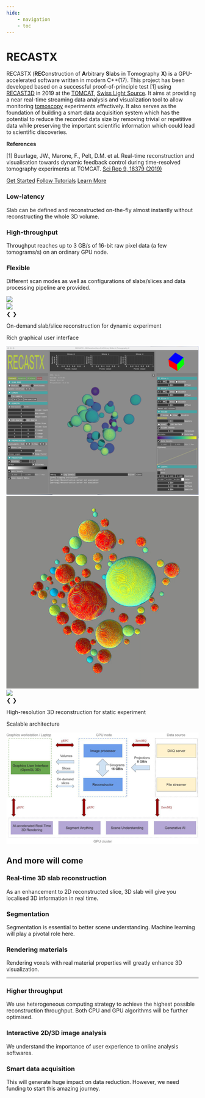 ```yaml
---
hide:
    - navigation
    - toc
---
```


# RECASTX

[comment]: # (Any modification to the following content should also be implemented in '../../README.md')

RECASTX (**REC**onstruction of **A**rbitrary **S**labs in **T**omography **X**) 
is a GPU-accelerated software written in modern C++(17).
This project has been developed based on a successful proof-of-principle test [1]
using [RECAST3D](https://github.com/cicwi/RECAST3D.git) in 2019 at the
[TOMCAT](https://www.psi.ch/en/sls/tomcat), [Swiss Light Source](https://www.psi.ch/en/sls).
It aims at providing a near real-time streaming data analysis and visualization
tool to allow monitoring [tomoscopy](https://doi.org/10.1002/adma.202104659)
experiments effectively. It also serves as the foundation of building a smart
data acquisition system which has the potential to reduce the recorded data size
by removing trivial or repetitive data while preserving the important scientific
information which could lead to scientific discoveries.


**References**

[1] Buurlage, JW., Marone, F., Pelt, D.M. et al. Real-time reconstruction and visualisation towards dynamic feedback control during time-resolved tomography experiments at TOMCAT. [Sci Rep 9, 18379 (2019)](https://doi.org/10.1038/s41598-019-54647-4)

<link rel="stylesheet" href="stylesheets/homepage.css" />

<div class="container" id="button-container">
    <a href="installation" class="button" id="get-started">Get Started</a>
    <a href="tutorial/plastic_beads" class="button">Follow Tutorials</a>
    <a href="faq" class="button">Learn More</a>
</div>

<div class="container" id="highlight-container">
    <div class="card">
        <div class="content">
            <h3 class="card-title">Low-latency</h3>
            <p class="card-text">
                Slab can be defined and reconstructed on-the-fly almost instantly without reconstructing the whole 3D volume.
            </p>
        </div>
    </div>
    <div class="card">
        <div class="content">
            <h3 class="card-title">High-throughput</h3>
            <p class="card-text">
                Throughput reaches up to 3 GB/s of 16-bit raw pixel data (a few tomograms/s) on an ordinary GPU node.
            </p>
        </div>
    </div>
    <div class="card">
        <div class="content">
            <h3 class="card-title">Flexible</h3>
            <p class="card-text">
                Different scan modes as well as configurations of slabs/slices and data processing pipeline are provided.
            </p>
        </div>
    </div>
</div>

<div class="container" id="feature-container">
    <div class="feature-section left">
        <div class="slideshow-container">
            <div class="feature-image-container slide-image slide-a fade">
                <img src="recastx-docs-supplement/h1.gif"/>
            </div>
            <div class="feature-image-container slide-image slide-a fade">
                <img src="recastx-docs-supplement/foam.gif"/>
            </div>
            <a class="prev" onclick="plusDivsA(-1)">❮</a>
            <a class="next" onclick="plusDivsA(1)">❯</a>
        </div>
        <div>
            <p>On-demand slab/slice reconstruction for dynamic experiment</p>
        </div>
    </div>
    <div class="feature-section right">
        <div>
            <p>Rich graphical user interface</p>
        </div>
        <div class="feature-image-container">
            <img src="recastx-docs-supplement/overview.png"/>
        </div>
    </div>
    <div class="feature-section left">
        <div class="slideshow-container">
            <div class="feature-image-container slide-image slide-c fade">
                <img src="recastx-docs-supplement/tomophantom_3d08.gif"/>
            </div>
            <div class="feature-image-container slide-image slide-c fade">
                <img src="recastx-docs-supplement/beads_volume.gif"/>
            </div>
            <a class="prev" onclick="plusDivsC(-1)">❮</a>
            <a class="next" onclick="plusDivsC(1)">❯</a>
        </div>
        <div>
            <p>High-resolution 3D reconstruction for static experiment</p>
        </div>
    </div>
    <div class="feature-section right last">
        <div>
            <p>Scalable architecture</p>
        </div>
        <div class="feature-image-container">
            <img src="recastx-docs-supplement/recastx_architecture.jpg"/>
        </div>
    </div>
</div>

<div class="container" id="future-container">
    <div>
        <h2>And more will come</h2>
    </div>
    <div class="container future-section">
        <div class="col">
            <h3 class="blue">Real-time 3D slab reconstruction</h3>
            <p class="card-text">
                As an enhancement to 2D reconstructed slice, 3D slab will give you localised 3D information in real time.
            </p>
        </div>
        <div class="col middle">
            <h3 class="fucsia">Segmentation</h3>
            <p class="card-text">
                Segmentation is essential to better scene understanding. Machine learning will play a pivotal role here.
            </p>
        </div>
        <div class="col">
            <h3 class="red">Rendering materials</h3>
            <p class="card-text">
                Rendering voxels with real material properties will greatly enhance 3D visualization.
            </p>
        </div>
    </div>
    <hr>
    <div class="container future-section">
        <div class="col">
            <h3 class="orange">Higher throughput</h3>
            <p class="card-text">
                We use heterogeneous computing strategy to achieve the highest possible reconstruction throughput. 
                Both CPU and GPU algorithms will be further optimised.
            </p>
        </div>
        <div class="col middle">
            <h3 class="violet">Interactive 2D/3D image analysis</h3>
            <p class="card-text">
                We understand the importance of user experience to online analysis softwares.
            </p>
        </div>
        <div class="col">
            <h3 class="green">Smart data acquisition</h3>
            <p class="card-text">
                This will generate huge impact on data reduction. However, we need funding to start this amazing journey.
            </p>
        </div>
    </div>
</div>

<script>
let slideIndexA = 1;
showDivsA(slideIndexA);

function plusDivsA(n) {
  showDivsA(slideIndexA += n);
}

function showDivsA(n) {
  let i;
  let x = document.getElementsByClassName("slide-a");
  if (n > x.length) { slideIndexA = 1 }
  if (n < 1) { slideIndexA = x.length }
  for (i = 0; i < x.length; i++) {
    x[i].style.display = "none";  
  }
  x[slideIndexA - 1].style.display = "flex";  
}

let slideIndexC = 1;
showDivsC(slideIndexC);

function plusDivsC(n) {
  showDivsC(slideIndexC += n);
}

function showDivsC(n) {
  let i;
  let x = document.getElementsByClassName("slide-c");
  if (n > x.length) { slideIndexC = 1 }
  if (n < 1) { slideIndexC = x.length }
  for (i = 0; i < x.length; i++) {
    x[i].style.display = "none";  
  }
  x[slideIndexC - 1].style.display = "flex";  
}
</script>
